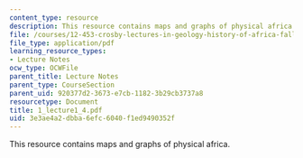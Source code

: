 ```yaml
---
content_type: resource
description: This resource contains maps and graphs of physical africa.
file: /courses/12-453-crosby-lectures-in-geology-history-of-africa-fall-2005/3e3ae4a2dbba6efc6040f1ed9490352f_1_lecture1_4.pdf
file_type: application/pdf
learning_resource_types:
- Lecture Notes
ocw_type: OCWFile
parent_title: Lecture Notes
parent_type: CourseSection
parent_uid: 920377d2-3673-e7cb-1182-3b29cb3737a8
resourcetype: Document
title: 1_lecture1_4.pdf
uid: 3e3ae4a2-dbba-6efc-6040-f1ed9490352f
---
```

This resource contains maps and graphs of physical africa.

